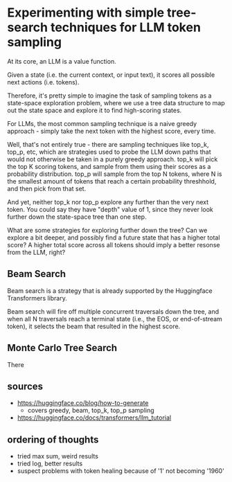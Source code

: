 # Experimenting with simple tree-search techniques for LLM token sampling

At its core, an LLM is a value function.

Given a state (i.e. the current context, or input text), it scores all possible next actions (i.e. tokens).

Therefore, it's pretty simple to imagine the task of sampling tokens as a state-space exploration problem, where we use a tree data structure to map out the state space and explore it to find high-scoring states.

For LLMs, the most common sampling technique is a naive greedy approach - simply take the next token with the highest score, every time.

Well, that's not entirely true - there are sampling techniques like top_k, top_p, etc, which are strategies used to probe the LLM down paths that would not otherwise be taken in a purely greedy approach. top_k will pick the top K scoring tokens, and sample from them using their scores as a probability distribution. top_p will sample from the top N tokens, where N is the smallest amount of tokens that reach a certain probability threshhold, and then pick from that set.

And yet, neither top_k nor top_p explore any further than the very next token. You could say they have "depth" value of 1, since they never look further down the state-space tree than one step.

What are some strategies for exploring further down the tree? Can we explore a bit deeper, and possibly find a future state that has a higher total score? A higher total score across all tokens should imply a better resonse from the LLM, right?

## Beam Search

Beam search is a strategy that is already supported by the Huggingface Transformers library.

Beam search will fire off multiple concurrent traversals down the tree, and when all N traversals reach a terminal state (i.e., the EOS, or end-of-stream token), it selects the beam that resulted in the highest score.

## Monte Carlo Tree Search

There 

## sources
- https://huggingface.co/blog/how-to-generate
    - covers greedy, beam, top_k, top_p sampling
- https://huggingface.co/docs/transformers/llm_tutorial


## ordering of thoughts
- tried max sum, weird results
- tried log, better results
- suspect problems with token healing because of '1' not becoming '1960'